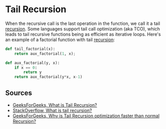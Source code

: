 # Tail Recursion

When the recursive call is the last operation in the function, we call it a tail [recursion](Computer%20Science/Algorithms/Recursion/recursion.md). Some languages support tail call optimization (aka TCO), which leads to tail recursive functions being as efficient as iterative loops. Here's an example of a factorial function with tail [recursion](Computer%20Science/Algorithms/Recursion/recursion.md):

```python
def tail_factorial(x):
    return aux_factorial(1, x);        

def aux_factorial(y, x):
    if x == 0:
        return y
    return aux_factorial(y*x, x-1)
```

## Sources

- [GeeksForGeeks, What is Tail Recursion?](https://www.geeksforgeeks.org/tail-recursion/)
- [StackOverflow, What is tail recursion?](https://stackoverflow.com/questions/33923/what-is-tail-recursion)
- [GeeksForGeeks, Why is Tail Recursion optimization faster than normal Recursion?](https://www.geeksforgeeks.org/why-is-tail-recursion-optimization-faster-than-normal-recursion/)

